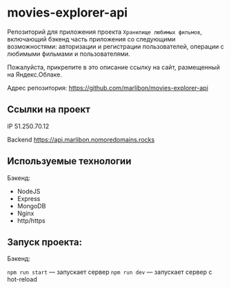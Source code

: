 # movies-explorer-api

Репозиторий для приложения проекта `Хранилище любимых фильмов`, включающий бэкенд часть приложения со следующими возможностями: авторизации и регистрации пользователей, операции с любимыми фильмами и пользователями.

Пожалуйста, прикрепите в это описание ссылку на сайт, размещенный на Яндекс.Облаке.

Адрес репозитория: https://github.com/marlibon/movies-explorer-api

## Ссылки на проект

IP 51.250.70.12

Backend https://api.marlibon.nomoredomains.rocks

## Используемые технологии

Бэкенд:

- NodeJS
- Express
- MongoDB
- Nginx
- http/https

## Запуск проекта:

Бэкенд:

`npm run start` — запускает сервер
`npm run dev` — запускает сервер с hot-reload
